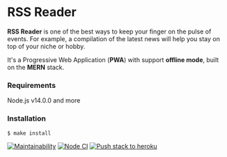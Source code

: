 # RSS Reader

**RSS Reader** is one of the best ways to keep your finger on the pulse of events. For example, a compilation of the latest news will help you stay on top of your niche or hobby.

It's a Progressive Web Application (**PWA**) with support **offline mode**, built on the **MERN** stack.

### Requirements
Node.js v14.0.0 and more

### Installation
```sh
$ make install
```
[![Maintainability](https://api.codeclimate.com/v1/badges/135c72dd66f5f1b21e71/maintainability)](https://codeclimate.com/github/almax-21/rss-reader/maintainability)
[![Node CI](https://github.com/almax-21/rss-reader/actions/workflows/nodejs.yml/badge.svg)](https://github.com/almax-21/rss-reader/actions/workflows/nodejs.yml)
[![Push stack to heroku](https://github.com/almax-21/rss-reader/actions/workflows/deploy.yaml/badge.svg)](https://github.com/almax-21/rss-reader/actions/workflows/deploy.yaml)
